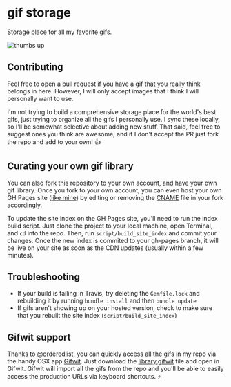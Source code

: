 # gif storage

Storage place for all my favorite gifs.

![thumbs up](thumbs-up/thumbs-up.gif)

## Contributing

Feel free to open a pull request if you have a gif that you really think belongs in here. However, I will only accept images that I think I will personally want to use.

I'm not trying to build a comprehensive storage place for the world's best gifs, just trying to organize all the gifs I personally use. I sync these locally, so I'll be somewhat selective about adding new stuff. That said, feel free to suggest ones you think are awesome, and if I don't accept the PR just fork the repo and add to your own! :thumbsup:

## Curating your own gif library

You can also [fork](https://github.com/jglovier/gifs/fork) this repository to your own account, and have your own gif library. Once you fork to your own account, you can even host your own GH Pages site ([like mine](http://gifs.joelglovier.com/)) by editing or removing the [CNAME](https://github.com/jglovier/gifs/blob/gh-pages/CNAME) file in your fork accordingly.

To update the site index on the GH Pages site, you'll need to run the index build script. Just clone the project to your local machine, open Terminal, and `cd` into the repo. Then, run `script/build_site_index` and commit your changes. Once the new index is commited to your gh-pages branch, it will be live on your site as soon as the CDN updates (usually within a few minutes).

## Troubleshooting
- If your build is failing in Travis, try deleting the `Gemfile.lock` and rebuilding it by running `bundle install` and then `bundle update`
- If gifs aren't showing up on your hosted version, check to make sure that you rebuilt the site index (`script/build_site_index`)

## Gifwit support

Thanks to [@orderedlist](http://github.com/orderedlist), you can quickly access all the gifs in my repo via the handy OSX app [Gifwit](http://gifwit.com/). Just download the [library.gifwit](http://gifs.joelglovier.com/library.gifwit ) file and open in Gifwit. Gifwit will import all the gifs from the repo and you'll be able to easily access the production URLs via keyboard shortcuts. :zap:
